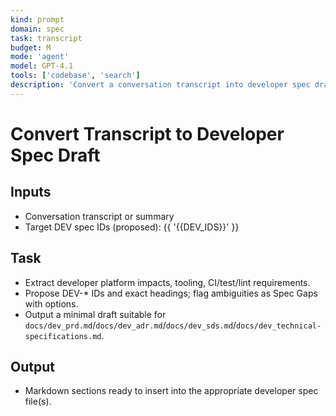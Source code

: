 ```yaml
---
kind: prompt
domain: spec
task: transcript
budget: M
mode: 'agent'
model: GPT-4.1
tools: ['codebase', 'search']
description: 'Convert a conversation transcript into developer spec drafts with DEV-* IDs.'
---
```


# Convert Transcript to Developer Spec Draft

## Inputs
- Conversation transcript or summary
- Target DEV spec IDs (proposed): {{ '{{DEV_IDS}}' }}

## Task
- Extract developer platform impacts, tooling, CI/test/lint requirements.
- Propose DEV-* IDs and exact headings; flag ambiguities as Spec Gaps with options.
- Output a minimal draft suitable for `docs/dev_prd.md`/`docs/dev_adr.md`/`docs/dev_sds.md`/`docs/dev_technical-specifications.md`.

## Output
- Markdown sections ready to insert into the appropriate developer spec file(s).

